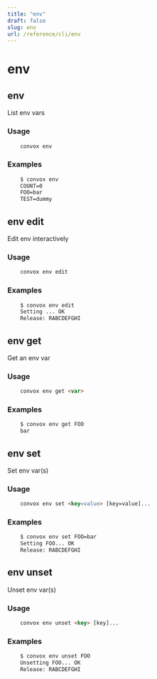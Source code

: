 ```yaml
---
title: "env"
draft: false
slug: env
url: /reference/cli/env
---
```

# env

## env

List env vars

### Usage
```html
    convox env
```
### Examples
```html
    $ convox env
    COUNT=0
    FOO=bar
    TEST=dummy
```
## env edit

Edit env interactively

### Usage
```html
    convox env edit
```
### Examples
```html
    $ convox env edit
    Setting ... OK
    Release: RABCDEFGHI
```
## env get

Get an env var

### Usage
```html
    convox env get <var>
```
### Examples
```html
    $ convox env get FOO
    bar
```
## env set

Set env var(s)

### Usage
```html
    convox env set <key=value> [key=value]...
```
### Examples
```html
    $ convox env set FOO=bar
    Setting FOO... OK
    Release: RABCDEFGHI
```
## env unset

Unset env var(s)

### Usage
```html
    convox env unset <key> [key]...
```
### Examples
```html
    $ convox env unset FOO
    Unsetting FOO... OK
    Release: RABCDEFGHI
```